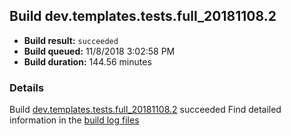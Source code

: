 ## Build dev.templates.tests.full_20181108.2
- **Build result:** `succeeded`
- **Build queued:** 11/8/2018 3:02:58 PM
- **Build duration:** 144.56 minutes
### Details
Build [dev.templates.tests.full_20181108.2](https://winappstudio.visualstudio.com/web/build.aspx?pcguid=a4ef43be-68ce-4195-a619-079b4d9834c2&builduri=vstfs%3a%2f%2f%2fBuild%2fBuild%2f26546) succeeded
Find detailed information in the [build log files](https://uwpctdiags.blob.core.windows.net/buildlogs/dev.templates.tests.full_20181108.2_logs.zip)
